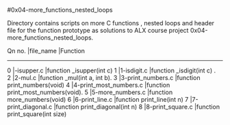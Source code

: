 #0x04-more_functions_nested_loops
 
Directory contains scripts on more C functions , nested loops and header file for the function prototype as solutions to ALX course project 0x04-more_functions_nested_loops.

Qn no.   |file_name			|Function
_________________________________________________________________________________
0        |-isupper.c                    |function _isupper(int c) 
1	 |1-isdigit.c          		|function _isdigit(int c) .		   
2	 |2-mul.c          		|function _mul(int a, int b).		   3        |3-print_numbers.c		   |function print_numbers(void)
4	 |4-print_most_numbers.c        |function print_most_numbers(void).
5        |5-more_numbers.c		|function more_numbers(void)
6	 |6-print_line.c		|function print_line(int n)
7	 |7-print_diagonal.c		|function print_diagonal(int n)
8	 |8-print_square.c		|function print_square(int size)
